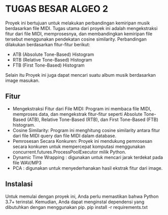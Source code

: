 # TUGAS BESAR ALGEO 2
Proyek ini bertujuan untuk melakukan perbandingan kemiripan musik berdasarkan file MIDI. Tugas utama dari proyek ini adalah mengekstraksi fitur dari file MIDI, memprosesnya, dan membandingkan kemiripan file tersebut menggunakan pendekatan cosine similarity. Perbandingan dilakukan berdasarkan fitur-fitur berikut:

- ATB (Absolute Tone-Based) Histogram
- RTB (Relative Tone-Based) Histogram
- FTB (First Tone-Based) Histogram

Selain itu Proyek ini juga dapat mencari suatu album musik berdasarkan image masukan.

## Fitur
- Mengekstraksi Fitur dari File MIDI: Program ini membaca file MIDI, memproses data, dan mengekstrak fitur-fitur seperti Absolute Tone-Based (ATB), Relative Tone-Based (RTB), dan First Tone-Based (FTB) histogram.
- Cosine Similarity: Program ini menghitung cosine similarity antara fitur dari file MIDI query dan file MIDI dalam database.
- Pemrosesan Secara Konkuren: Proyek ini mendukung pemrosesan secara konkuren untuk mempercepat komputasi menggunakan concurrent.futures.ProcessPoolExecutor milik Python.
- Dynamic Time Wrapping : digunakan untuk mencari jarak terdekat pada file WAV/MP3
- PCA : digunakan untuk menyederhanakan hasil ekstrak fitur dari image.

## Instalasi
Untuk memulai dengan proyek ini, Anda perlu memastikan bahwa Python 3.7+ terinstal. Kemudian, Anda dapat menginstal dependensi yang dibutuhkan dengan menggunakan pip.
pip install -r requirements.txt
